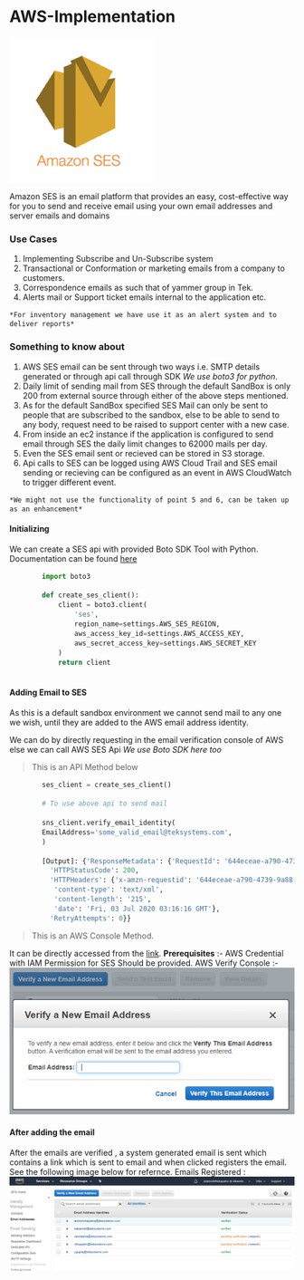 # AWS-Implementation
![alt text](/AWS_SES/images/SES_Logo.png "Simple Email Service Logo")

  Amazon SES is an email platform that provides an easy, cost-effective way for you to send and receive email using your own email addresses and server emails and domains

### Use Cases
  1. Implementing Subscribe and Un-Subscribe system
  2. Transactional or Conformation or marketing emails from a company to customers.
  3. Correspondence emails as such that of yammer group in Tek.
  4. Alerts mail or Support ticket emails internal to the application etc.
    
    *For inventory management we have use it as an alert system and to deliver reports*


### Something to know about
  1. AWS SES email can be sent through two ways i.e. SMTP details generated or through api call through SDK *We use boto3 for python*.
  2. Daily limit of sending mail from SES through the default SandBox is only 200 from external source through either of the above steps mentioned.
  3. As for the default SandBox specified SES Mail can only be sent to people that are subscribed to the sandbox, else to be able to send to any body, request need to be raised to support center with a new case.
  4. From inside an ec2 instance if the application is configured to send email through SES the daily limit changes to 62000 mails per day.
  5. Even the SES email sent or recieved can be stored in S3 storage.
  6. Api calls to SES can be logged using AWS Cloud Trail and SES email sending or recieving can be configured as an event in AWS CloudWatch to trigger different event.

    *We might not use the functionality of point 5 and 6, can be taken up as an enhancement*

#### Initializing
We can create a SES api with provided Boto SDK Tool with Python. Documentation can be found [here](https://boto3.amazonaws.com/v1/documentation/api/latest/reference/services/ses.html)

```python
        import boto3

        def create_ses_client():
            client = boto3.client(
                'ses',
                region_name=settings.AWS_SES_REGION,
                aws_access_key_id=settings.AWS_ACCESS_KEY,
                aws_secret_access_key=settings.AWS_SECRET_KEY
            )
            return client
            
```

#### Adding Email to SES
As this is a default sandbox environment we cannot send mail to any one we wish, until they are added to the AWS email address identity.

We can do by directly requesting in the email verification console of AWS else we can call AWS SES Api *We use Boto SDK here too*

> This is an API Method below
```python
        ses_client = create_ses_client()

        # To use above api to send mail

        sns_client.verify_email_identity(
        EmailAddress='some_valid_email@teksystems.com',
        )

        [Output]: {'ResponseMetadata': {'RequestId': '644eceae-a790-4739-9a88-e7867784398d',
          'HTTPStatusCode': 200,
          'HTTPHeaders': {'x-amzn-requestid': '644eceae-a790-4739-9a88-e7867784398d',
           'content-type': 'text/xml',
           'content-length': '215',
           'date': 'Fri, 03 Jul 2020 03:16:16 GMT'},
          'RetryAttempts': 0}}
```

>This is an AWS Console Method. 

It can be directly accessed from the [link](https://us-east-2.console.aws.amazon.com/ses/home?region=us-east-2#verified-senders-email:).
**Prerequisites** :- AWS Credential with IAM Permission for SES Should be provided.
AWS Verify Console :- 
![alt text](/AWS_SES/images/register_mail.PNG "Registering Email")



#### After adding the email
After the emails are verified , a system generated email is sent which contains a link which is sent to email and when clicked registers the email.
See the following image below for refernce.
Emails Registered : 
![alt text](/AWS_SES/images/verify_email.PNG "List of email")

